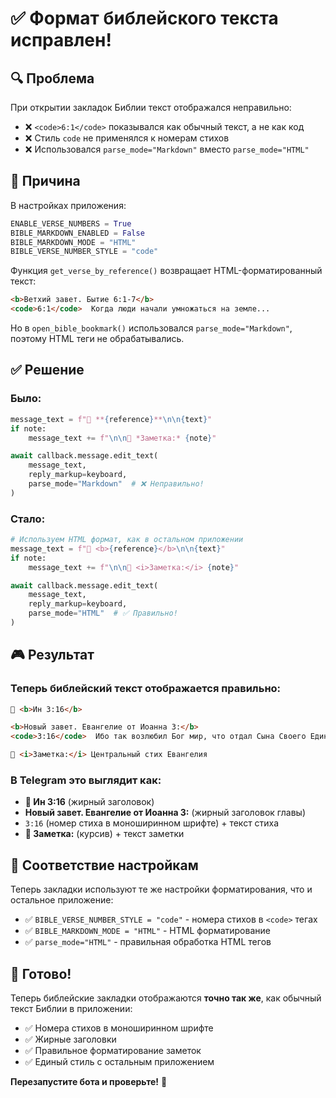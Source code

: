 # ✅ Формат библейского текста исправлен!

## 🔍 Проблема

При открытии закладок Библии текст отображался неправильно:
- ❌ `<code>6:1</code>` показывался как обычный текст, а не как код
- ❌ Стиль `code` не применялся к номерам стихов
- ❌ Использовался `parse_mode="Markdown"` вместо `parse_mode="HTML"`

## 🔧 Причина

В настройках приложения:
```python
ENABLE_VERSE_NUMBERS = True
BIBLE_MARKDOWN_ENABLED = False  
BIBLE_MARKDOWN_MODE = "HTML"
BIBLE_VERSE_NUMBER_STYLE = "code"
```

Функция `get_verse_by_reference()` возвращает HTML-форматированный текст:
```html
<b>Ветхий завет. Бытие 6:1-7</b>
<code>6:1</code>  Когда люди начали умножаться на земле...
```

Но в `open_bible_bookmark()` использовался `parse_mode="Markdown"`, поэтому HTML теги не обрабатывались.

## ✅ Решение

### Было:
```python
message_text = f"📖 **{reference}**\n\n{text}"
if note:
    message_text += f"\n\n📝 *Заметка:* {note}"

await callback.message.edit_text(
    message_text,
    reply_markup=keyboard,
    parse_mode="Markdown"  # ❌ Неправильно!
)
```

### Стало:
```python
# Используем HTML формат, как в остальном приложении
message_text = f"📖 <b>{reference}</b>\n\n{text}"
if note:
    message_text += f"\n\n📝 <i>Заметка:</i> {note}"

await callback.message.edit_text(
    message_text,
    reply_markup=keyboard,
    parse_mode="HTML"  # ✅ Правильно!
)
```

## 🎮 Результат

### Теперь библейский текст отображается правильно:

```html
📖 <b>Ин 3:16</b>

<b>Новый завет. Евангелие от Иоанна 3:</b>
<code>3:16</code>  Ибо так возлюбил Бог мир, что отдал Сына Своего Единородного...

📝 <i>Заметка:</i> Центральный стих Евангелия
```

### В Telegram это выглядит как:
- **📖 Ин 3:16** (жирный заголовок)
- **Новый завет. Евангелие от Иоанна 3:** (жирный заголовок главы)
- `3:16` (номер стиха в моноширинном шрифте) + текст стиха
- **📝 Заметка:** (курсив) + текст заметки

## 🔧 Соответствие настройкам

Теперь закладки используют те же настройки форматирования, что и остальное приложение:
- ✅ `BIBLE_VERSE_NUMBER_STYLE = "code"` - номера стихов в `<code>` тегах
- ✅ `BIBLE_MARKDOWN_MODE = "HTML"` - HTML форматирование
- ✅ `parse_mode="HTML"` - правильная обработка HTML тегов

## 🚀 Готово!

Теперь библейские закладки отображаются **точно так же**, как обычный текст Библии в приложении:
- ✅ Номера стихов в моноширинном шрифте
- ✅ Жирные заголовки
- ✅ Правильное форматирование заметок
- ✅ Единый стиль с остальным приложением

**Перезапустите бота и проверьте!** 🎉